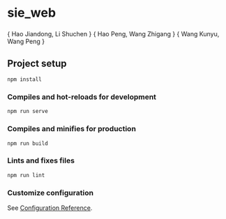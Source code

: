 # sie_web

###
{ Hao Jiandong, Li Shuchen }
{ Hao Peng, Wang Zhigang }
{ Wang Kunyu, Wang Peng }
## Project setup
```
npm install
```

### Compiles and hot-reloads for development
```
npm run serve
```

### Compiles and minifies for production
```
npm run build
```

### Lints and fixes files
```
npm run lint
```

### Customize configuration
See [Configuration Reference](https://cli.vuejs.org/config/).
